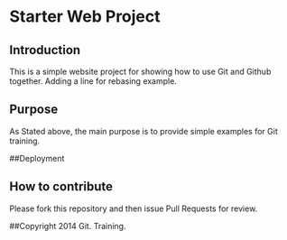 # Starter Web Project

## Introduction
This is a simple website project for showing how to use Git and Github together. Adding a line for rebasing example.

## Purpose
As Stated above, the main purpose is to provide simple examples for Git training.

##Deployment

## How to contribute
Please fork this repository and then issue Pull Requests for review.

##Copyright
2014 Git. Training.